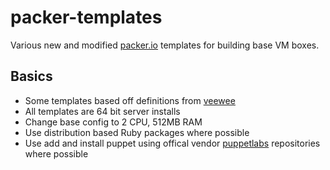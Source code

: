 packer-templates
==================

Various new and modified [packer.io](https://github.com/mitchellh/packer) templates for building base VM boxes.

## Basics
* Some templates based off definitions from [veewee](https://github.com/jedi4ever/veewee)
* All templates are 64 bit server installs
* Change base config to 2 CPU, 512MB RAM
* Use distribution based Ruby packages where possible
* Use add and install puppet using offical vendor [puppetlabs](http://docs.puppetlabs.com/guides/puppetlabs_package_repositories.html) repositories where possible
